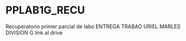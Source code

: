 # PPLAB1G_RECU
Recuperatorio primer parcial de labo
ENTREGA TRABAO URIEL MARLES DIVISION G
link al drive
